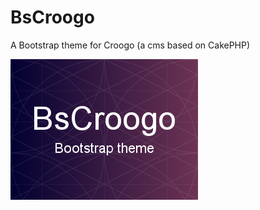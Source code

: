 BsCroogo
========

A Bootstrap theme for Croogo (a cms based on CakePHP)

![Alt text](/webroot/img/screenshot.png "thumb")

